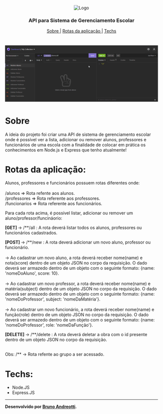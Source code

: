 <br />
<p align="center">
    <img src="https://images.unsplash.com/photo-1497633762265-9d179a990aa6?ixid=MnwxMjA3fDB8MHxzZWFyY2h8MjF8fHNjaG9vbHxlbnwwfHwwfHw%3D&ixlib=rb-1.2.1&auto=format&fit=crop&w=500&q=60" alt="Logo" width="200">

  <h3 align="center">API para Sistema de Gerenciamento Escolar</h3>
 
 <p align="center">
  <a href="#sobre"> Sobre </a> |
  <a href="#rotas-da-aplicação"> Rotas da aplicação </a> |
  <a href="#techs"> Techs </a>

#
<h1 align="center">
    <img src="./readme/projetoescola.gif" alt="gif-readme">
 </h1>
 

# Sobre
A ideia do projeto foi criar uma API de sistema de gerenciamento escolar onde é possível ver a lista, adicionar ou remover alunos, professores e funcionários de uma escola com a finalidade de colocar em prática os conhecimentos em Node.js e Express que tenho atualmente!


# Rotas da aplicação:
Alunos, professores e funcionários possuem rotas diferentes onde: <br><br>
/alunos => Rota refente aos alunos. <br>
/professores => Rota referente aos professores. <br>
/funcionarios => Rota referente aos funcionários. <br>

Para cada rota acima, é possível listar, adicionar ou remover um aluno/professor/funcináorio:

<b>[GET] </b> -> /**/all : A rota deverá listar todos os alunos, professores ou funcionários cadastrados.<br>

<b>[POST] </b> -> /**/new :  A rota deverá adicionar um novo aluno, professor ou funcionário. <br><br>
 -> Ao cadastrar um novo aluno, a rota deverá receber nome(name) e nota(score) dentro de um objeto JSON no corpo da requisição. O dado deverá ser armazedo dentro de um objeto com o seguinte formato: {name: 'nomeDoAluno', score: 10}.<br><br>
 -> Ao cadastrar um novo professor, a rota deverá receber nome(name) e matéria(subject) dentro de um objeto JSON no corpo da requisição. O dado deverá ser armazedo dentro de um objeto com o seguinte formato: {name: 'nomeDoProfessor', subject: 'nomeDaMatéria'}. <br><br>
 -> Ao cadastrar um novo funcionário, a rota deverá receber nome(name) e função(role) dentro de um objeto JSON no corpo da requisição. O dado deverá ser armazedo dentro de um objeto com o seguinte formato: {name: 'nomeDoProfessor', role: 'nomeDaFunção'}. <br>

<b>[DELETE] </b> -> /**/delete : A rota deverá deletar a obra com o id presente dentro de um objeto JSON no corpo da requisição.<br><br>

Obs: /** -> Rota refente ao grupo a ser acessado.


# Techs: 
- Node.JS
- Express.JS


---

 **Desenvolvido  por [Bruno Andreotti](https://github.com/brunoandreotti).** 
